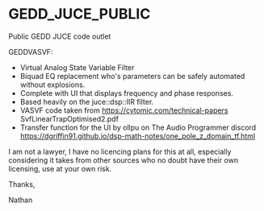 # GEDD_JUCE_PUBLIC
 Public GEDD JUCE code outlet

GEDDVASVF:
- Virtual Analog State Variable Filter
- Biquad EQ replacement who's parameters can be safely automated without explosions.
- Complete with UI that displays frequency and phase responses.
- Based heavily on the juce::dsp::IIR filter.
- VASVF code taken from https://cytomic.com/technical-papers SvfLinearTrapOptimised2.pdf
- Transfer function for the UI by ollpu on The Audio Programmer discord https://dgriffin91.github.io/dsp-math-notes/one_pole_z_domain_tf.html

I am not a lawyer, I have no licencing plans for this at all, especially considering it takes from other sources who no doubt have their own licensing, use at your own risk.

Thanks,

Nathan